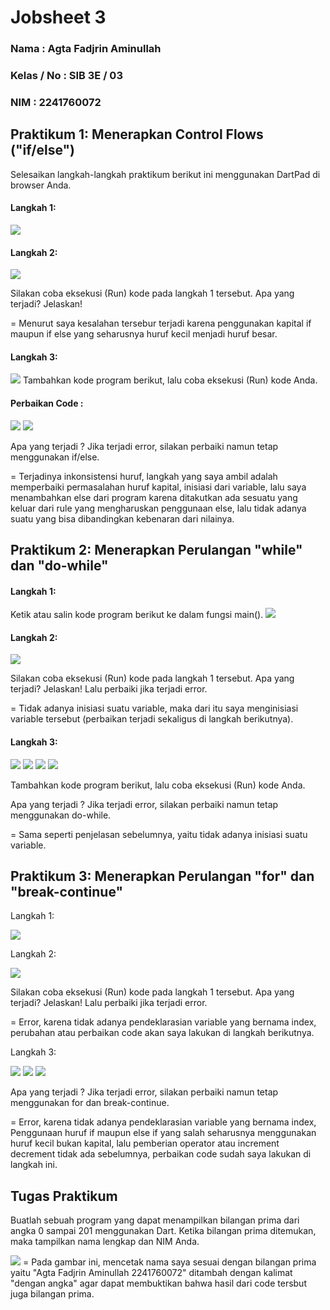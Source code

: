 # Jobsheet 3
### Nama : Agta Fadjrin Aminullah
### Kelas / No : SIB 3E / 03
### NIM : 2241760072

## Praktikum 1: Menerapkan Control Flows ("if/else")

Selesaikan langkah-langkah praktikum berikut ini menggunakan DartPad di browser Anda.

#### Langkah 1:

<img src ="img/P1_1.png">

#### Langkah 2:
<img src ="img/P1_2.png">

Silakan coba eksekusi (Run) kode pada langkah 1 tersebut. Apa yang terjadi? Jelaskan!

= Menurut saya kesalahan tersebur terjadi karena penggunakan kapital if maupun if else yang seharusnya huruf kecil menjadi huruf besar.

#### Langkah 3:
<img src ="img/P1_3.png">
Tambahkan kode program berikut, lalu coba eksekusi (Run) kode Anda.

#### Perbaikan Code :
<img src ="img/P1_4.png">
<img src ="img/P1_5.png">

Apa yang terjadi ? Jika terjadi error, silakan perbaiki namun tetap menggunakan if/else.

= Terjadinya inkonsistensi huruf, langkah yang saya ambil adalah memperbaiki permasalahan huruf kapital, inisiasi dari variable, lalu saya menambahkan else dari program karena ditakutkan ada sesuatu yang keluar dari rule yang mengharuskan penggunaan else, lalu tidak adanya suatu yang bisa dibandingkan kebenaran dari nilainya.

## Praktikum 2: Menerapkan Perulangan "while" dan "do-while"

#### Langkah 1:

Ketik atau salin kode program berikut ke dalam fungsi main().
<img src ="img/P2_1.png">

#### Langkah 2:

<img src ="img/P2_2.png">

Silakan coba eksekusi (Run) kode pada langkah 1 tersebut. Apa yang terjadi? Jelaskan! Lalu perbaiki jika terjadi error.

= Tidak adanya inisiasi suatu variable, maka dari itu saya menginisiasi variable tersebut (perbaikan terjadi sekaligus di langkah berikutnya).

#### Langkah 3:

<img src ="img/P2_3.png">
<img src ="img/P2_4.png">
<img src ="img/P2_5.png">
<img src ="img/P2_6.png">

Tambahkan kode program berikut, lalu coba eksekusi (Run) kode Anda.

Apa yang terjadi ? Jika terjadi error, silakan perbaiki namun tetap menggunakan do-while.

= Sama seperti penjelasan sebelumnya, yaitu tidak adanya inisiasi suatu variable.

## Praktikum 3: Menerapkan Perulangan "for" dan "break-continue"

Langkah 1:

<img src ="img/P3_1.png">

Langkah 2:

<img src ="img/P3_2.png">


Silakan coba eksekusi (Run) kode pada langkah 1 tersebut. Apa yang terjadi? Jelaskan! Lalu perbaiki jika terjadi error.

= Error, karena tidak adanya pendeklarasian variable yang bernama index, perubahan atau perbaikan code akan saya lakukan di langkah berikutnya.

Langkah 3:

<img src ="img/P3_3.png">
<img src ="img/P3_4.png">
<img src ="img/P3_5.png">

Apa yang terjadi ? Jika terjadi error, silakan perbaiki namun tetap menggunakan for dan break-continue.

= Error, karena tidak adanya pendeklarasian variable yang bernama index, Penggunaan huruf if maupun else if yang salah seharusnya menggunakan huruf kecil bukan kapital, lalu pemberian operator atau increment decrement tidak ada sebelumnya, perbaikan code sudah saya lakukan di langkah ini.

## Tugas Praktikum

Buatlah sebuah program yang dapat menampilkan bilangan prima dari angka 0 sampai 201 menggunakan Dart. Ketika bilangan prima ditemukan, maka tampilkan nama lengkap dan NIM Anda.

<img src ="img/P3.png">
= Pada gambar ini, mencetak nama saya sesuai dengan bilangan prima yaitu "Agta Fadjrin Aminullah 2241760072" ditambah dengan kalimat "dengan angka" agar dapat membuktikan bahwa hasil dari code tersbut juga bilangan prima.